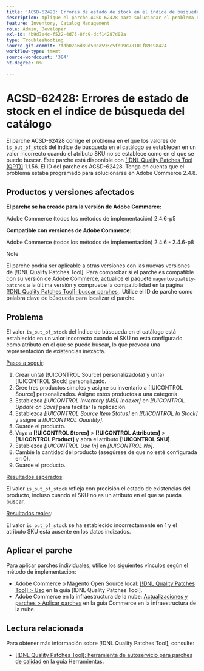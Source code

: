 ```yaml
---
title: 'ACSD-62428: Errores de estado de stock en el índice de búsqueda del catálogo'
description: Aplique el parche ACSD-62428 para solucionar el problema en el que el valor is_out_of_stock en el índice de búsqueda en el catálogo se establece incorrectamente cuando el SKU no se encuentra como atributo en el que se puede buscar.
feature: Inventory, Catalog Management
role: Admin, Developer
exl-id: 4b9d7e4c-f522-4d75-8fc9-dcf14287d02a
type: Troubleshooting
source-git-commit: 7fdb02a6d89d50ea593c5fd99d78101f89198424
workflow-type: tm+mt
source-wordcount: '384'
ht-degree: 0%

---
```


# ACSD-62428: Errores de estado de stock en el índice de búsqueda del catálogo

El parche ACSD-62428 corrige el problema en el que los valores de `is_out_of_stock` del índice de búsqueda en el catálogo se establecen en un valor incorrecto cuando el atributo SKU no se establece como en el que se puede buscar. Este parche está disponible con [[!DNL Quality Patches Tool (QPT)]](/help/tools/quality-patches-tool/quality-patches-tool-to-self-serve-quality-patches.md) 1.1.56. El ID del parche es ACSD-62428. Tenga en cuenta que el problema estaba programado para solucionarse en Adobe Commerce 2.4.8.

## Productos y versiones afectados

**El parche se ha creado para la versión de Adobe Commerce:**

Adobe Commerce (todos los métodos de implementación) 2.4.6-p5

**Compatible con versiones de Adobe Commerce:**

Adobe Commerce (todos los métodos de implementación) 2.4.6 - 2.4.6-p8

>[!NOTE]
>
>El parche podría ser aplicable a otras versiones con las nuevas versiones de [!DNL Quality Patches Tool]. Para comprobar si el parche es compatible con su versión de Adobe Commerce, actualice el paquete `magento/quality-patches` a la última versión y compruebe la compatibilidad en la página [[!DNL Quality Patches Tool]: buscar parches ](https://experienceleague.adobe.com/tools/commerce-quality-patches/index.html?lang=es). Utilice el ID de parche como palabra clave de búsqueda para localizar el parche.

## Problema

El valor `is_out_of_stock` del índice de búsqueda en el catálogo está establecido en un valor incorrecto cuando el SKU no está configurado como atributo en el que se puede buscar, lo que provoca una representación de existencias inexacta.

<u>Pasos a seguir</u>:

1. Crear un(a) [!UICONTROL Source] personalizado(a) y un(a) [!UICONTROL Stock] personalizado.
1. Cree tres productos simples y asigne su inventario a [!UICONTROL Source] personalizados. Asigne estos productos a una categoría.
1. Establezca *[!UICONTROL Inventory (MSI) Indexer]* en *[!UICONTROL Update on Save]* para facilitar la replicación.
1. Establezca *[!UICONTROL Source Item Status]* en *[!UICONTROL In Stock]* y asigne a *[!UICONTROL Quantity]*.
1. Guarde el producto.
1. Vaya a **[!UICONTROL Stores]** > **[!UICONTROL Attributes]** > **[!UICONTROL Product]** y abra el atributo **[!UICONTROL SKU]**.
1. Establezca *[!UICONTROL Use In]* en *[!UICONTROL No]*.
1. Cambie la cantidad del producto (asegúrese de que no esté configurada en 0).
1. Guarde el producto.

<u>Resultados esperados</u>:

El valor `is_out_of_stock` refleja con precisión el estado de existencias del producto, incluso cuando el SKU no es un atributo en el que se pueda buscar.

<u>Resultados reales</u>:

El valor `is_out_of_stock` se ha establecido incorrectamente en 1 y el atributo SKU está ausente en los datos indizados.

## Aplicar el parche

Para aplicar parches individuales, utilice los siguientes vínculos según el método de implementación:

* Adobe Commerce o Magento Open Source local: [[!DNL Quality Patches Tool] > Uso](/help/tools/quality-patches-tool/usage.md) en la guía [!DNL Quality Patches Tool].
* Adobe Commerce en la infraestructura de la nube: [Actualizaciones y parches > Aplicar parches](https://experienceleague.adobe.com/docs/commerce-cloud-service/user-guide/develop/upgrade/apply-patches.html?lang=es) en la guía Commerce en la infraestructura de la nube.

## Lectura relacionada

Para obtener más información sobre [!DNL Quality Patches Tool], consulte:

* [[!DNL Quality Patches Tool]: herramienta de autoservicio para parches de calidad](/help/tools/quality-patches-tool/quality-patches-tool-to-self-serve-quality-patches.md) en la guía Herramientas.

